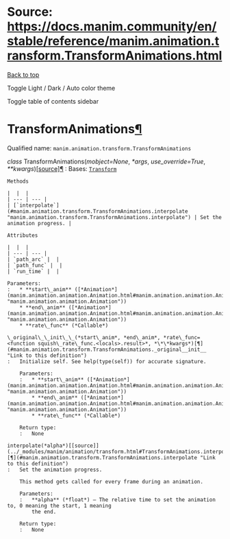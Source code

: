 # Source: https://docs.manim.community/en/stable/reference/manim.animation.transform.TransformAnimations.html

[Back to top](#)

Toggle Light / Dark / Auto color theme

Toggle table of contents sidebar

TransformAnimations[¶](#transformanimations "Link to this heading")
===================================================================

Qualified name: `manim.animation.transform.TransformAnimations`

*class* TransformAnimations(*mobject=None*, *\*args*, *use\_override=True*, *\*\*kwargs*)[[source]](../_modules/manim/animation/transform.html#TransformAnimations)[¶](#manim.animation.transform.TransformAnimations "Link to this definition")
:   Bases: [`Transform`](manim.animation.transform.Transform.html#manim.animation.transform.Transform "manim.animation.transform.Transform")

    Methods

    |  |  |
    | --- | --- |
    | [`interpolate`](#manim.animation.transform.TransformAnimations.interpolate "manim.animation.transform.TransformAnimations.interpolate") | Set the animation progress. |

    Attributes

    |  |  |
    | --- | --- |
    | `path_arc` |  |
    | `path_func` |  |
    | `run_time` |  |

    Parameters:
    :   * **start\_anim** ([*Animation*](manim.animation.animation.Animation.html#manim.animation.animation.Animation "manim.animation.animation.Animation"))
        * **end\_anim** ([*Animation*](manim.animation.animation.Animation.html#manim.animation.animation.Animation "manim.animation.animation.Animation"))
        * **rate\_func** (*Callable*)

    \_original\_\_init\_\_(*start\_anim*, *end\_anim*, *rate\_func=<function squish\_rate\_func.<locals>.result>*, *\*\*kwargs*)[¶](#manim.animation.transform.TransformAnimations._original__init__ "Link to this definition")
    :   Initialize self. See help(type(self)) for accurate signature.

        Parameters:
        :   * **start\_anim** ([*Animation*](manim.animation.animation.Animation.html#manim.animation.animation.Animation "manim.animation.animation.Animation"))
            * **end\_anim** ([*Animation*](manim.animation.animation.Animation.html#manim.animation.animation.Animation "manim.animation.animation.Animation"))
            * **rate\_func** (*Callable*)

        Return type:
        :   None

    interpolate(*alpha*)[[source]](../_modules/manim/animation/transform.html#TransformAnimations.interpolate)[¶](#manim.animation.transform.TransformAnimations.interpolate "Link to this definition")
    :   Set the animation progress.

        This method gets called for every frame during an animation.

        Parameters:
        :   **alpha** (*float*) – The relative time to set the animation to, 0 meaning the start, 1 meaning
            the end.

        Return type:
        :   None